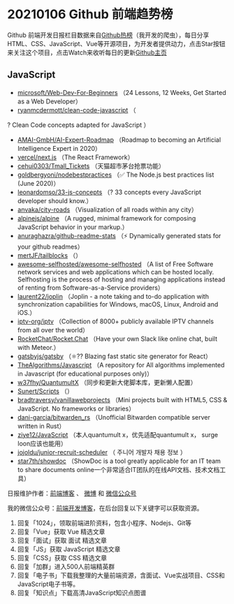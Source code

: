 # 20210106 Github 前端趋势榜

Github 前端开发日报栏目数据来自[Github热榜](https://github.qdkfweb.cn/)（我开发的爬虫），每日分享HTML、CSS、JavaScript、Vue等开源项目，为开发者提供动力，点击Star按钮来关注这个项目，点击Watch来收听每日的更新[Github主页](https://github.com/kujian/githubTrending)
## JavaScript

* [microsoft/Web-Dev-For-Beginners](https://github.com/microsoft/Web-Dev-For-Beginners) （24 Lessons, 12 Weeks, Get Started as a Web Developer）
* [ryanmcdermott/clean-code-javascript](https://github.com/ryanmcdermott/clean-code-javascript) （
        
? Clean Code concepts adapted for JavaScript
      ）
* [AMAI-GmbH/AI-Expert-Roadmap](https://github.com/AMAI-GmbH/AI-Expert-Roadmap) （Roadmap to becoming an Artificial Intelligence Expert in 2020）
* [vercel/next.js](https://github.com/vercel/next.js) （The React Framework）
* [cehui0303/Tmall_Tickets](https://github.com/cehui0303/Tmall_Tickets) （天猫超市茅台抢票功能）
* [goldbergyoni/nodebestpractices](https://github.com/goldbergyoni/nodebestpractices) （&#x2705; The Node.js best practices list (June 2020)）
* [leonardomso/33-js-concepts](https://github.com/leonardomso/33-js-concepts) （? 33 concepts every JavaScript developer should know.）
* [anvaka/city-roads](https://github.com/anvaka/city-roads) （Visualization of all roads within any city）
* [alpinejs/alpine](https://github.com/alpinejs/alpine) （A rugged, minimal framework for composing JavaScript behavior in your markup.）
* [anuraghazra/github-readme-stats](https://github.com/anuraghazra/github-readme-stats) （&#x26a1; Dynamically generated stats for your github readmes）
* [mertJF/tailblocks](https://github.com/mertJF/tailblocks) （）
* [awesome-selfhosted/awesome-selfhosted](https://github.com/awesome-selfhosted/awesome-selfhosted) （A list of Free Software network services and web applications which can be hosted locally. Selfhosting is the process of hosting and managing applications instead of renting from Software-as-a-Service providers）
* [laurent22/joplin](https://github.com/laurent22/joplin) （Joplin - a note taking and to-do application with synchronization capabilities for Windows, macOS, Linux, Android and iOS.）
* [iptv-org/iptv](https://github.com/iptv-org/iptv) （Collection of 8000+ publicly available IPTV channels from all over the world）
* [RocketChat/Rocket.Chat](https://github.com/RocketChat/Rocket.Chat) （Have your own Slack like online chat, built with Meteor.）
* [gatsbyjs/gatsby](https://github.com/gatsbyjs/gatsby) （&#x269b;&#xfe0f;?? Blazing fast static site generator for React）
* [TheAlgorithms/Javascript](https://github.com/TheAlgorithms/Javascript) （A repository for All algorithms implemented in Javascript (for educational purposes only)）
* [w37fhy/QuantumultX](https://github.com/w37fhy/QuantumultX) （同步和更新大佬脚本库，更新懒人配置）
* [Sunert/Scripts](https://github.com/Sunert/Scripts) （）
* [bradtraversy/vanillawebprojects](https://github.com/bradtraversy/vanillawebprojects) （Mini projects built with HTML5, CSS &amp; JavaScript. No frameworks or libraries）
* [dani-garcia/bitwarden_rs](https://github.com/dani-garcia/bitwarden_rs) （Unofficial Bitwarden compatible server written in Rust）
* [ziye12/JavaScript](https://github.com/ziye12/JavaScript) （本人quantumult x，优先适配quantumult x， surge loon应该也能用）
* [jojoldu/junior-recruit-scheduler](https://github.com/jojoldu/junior-recruit-scheduler) （
        주니어 개발자 채용 정보
      ）
* [star7th/showdoc](https://github.com/star7th/showdoc) （ShowDoc is a tool greatly applicable for an IT team to share documents online一个非常适合IT团队的在线API文档、技术文档工具）


日报维护作者：[前端博客](https://qdkfweb.cn/) 、 [微博](https://qdkfweb.cn/go/weibo) 和 [微信公众号](https://open.weixin.qq.com/qr/code?username=caibaojian_com)

我的微信公众号：[前端开发博客](https://open.weixin.qq.com/qr/code?username=caibaojian_com)，在后台回复以下关键字可以获取资源。

1. 回复「1024」，领取前端进阶资料，包含小程序、Nodejs、Git等
2. 回复「Vue」获取 Vue 精选文章
3. 回复「面试」获取 面试 精选文章
4. 回复「JS」获取 JavaScript 精选文章
5. 回复「CSS」获取 CSS 精选文章
6. 回复「加群」进入500人前端精英群
7. 回复「电子书」下载我整理的大量前端资源，含面试、Vue实战项目、CSS和JavaScript电子书等。
8. 回复「知识点」下载高清JavaScript知识点图谱
